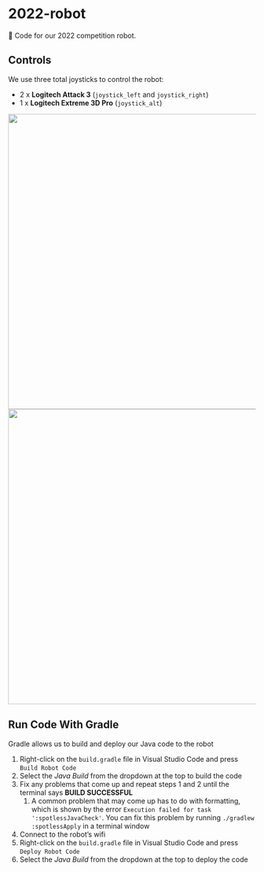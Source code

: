 # 2022-robot
🤖 Code for our 2022 competition robot.

## Controls
We use three total joysticks to control the robot:

* 2 x **Logitech Attack 3** (`joystick_left` and `joystick_right`)
* 1 x **Logitech Extreme 3D Pro** (`joystick_alt`)

<img src="res/ATK3.png" height="600"><img src="res/X3D.png" height="600">

## Run Code With Gradle
Gradle allows us to build and deploy our Java code to the robot
1. Right-click on the `build.gradle` file in Visual Studio Code and press `Build Robot Code`
1. Select the *Java Build* from the dropdown at the top to build the code
1. Fix any problems that come up and repeat steps 1 and 2 until the terminal says **BUILD SUCCESSFUL**
    1. A common problem that may come up has to do with formatting, which is shown by the error `Execution failed for task ':spotlessJavaCheck'`. You can fix this problem by running `./gradlew :spotlessApply` in a terminal window
1. Connect to the robot’s wifi
1. Right-click on the `build.gradle` file in Visual Studio Code and press `Deploy Robot Code`
1. Select the *Java Build* from the dropdown at the top to deploy the code